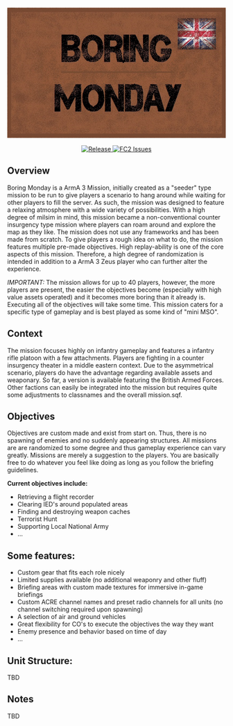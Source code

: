 
<p align="center">
    <img src="https://github.com/whipl/BoringMonday/blob/master/images/img_overviewN.jpg" height="300" width="600">
</p>
<p align="center">
    <a href="https://github.com/whipl/BoringMonday/releases/latest">
        <img src="https://img.shields.io/badge/Release-v3-red.svg" alt="Release">
    </a>
    <a href="https://github.com/whipl/BoringMonday/issues">
        <img src="https://img.shields.io/github/issues-raw/whipl/BoringMonday.svg?label=Issues" alt="FC2 Issues">
    </a>
</p>

## Overview
Boring Monday is a ArmA 3 Mission, initially created as a "seeder" type mission to be run to give players a scenario to hang around while waiting for other players to fill the server. As such, the mission was designed to feature a relaxing atmosphere with a wide variety of possibilities.
With a high degree of milsim in mind, this mission became a non-conventional counter insurgency type mission where players can roam around and explore the map as they like. The mission does not use any frameworks and has been made from scratch. To give players a rough idea on what to do, the mission features multiple pre-made objectives. High replay-ability is one of the core aspects of this mission. Therefore, a high degree of randomization is intended in addition to a ArmA 3 Zeus player who can further alter the experience.

*IMPORTANT:* The mission allows for up to 40 players, however, the more players are present, the easier the objectives become (especially with high value assets operated) and it becomes more boring than it already is. Executing all of the objectives will take some time. This mission caters for a specific type of gameplay and is best played as some kind of "mini MSO".

## Context
The mission focuses highly on infantry gameplay and features a infantry rifle platoon with a few attachments. Players are fighting in a counter insurgency theater in a middle eastern context. Due to the asymmetrical scenario, players do have the advantage regarding available assets and weaponary.
So far, a version is available featuring the British Armed Forces. Other factions can easily be integrated into the mission but requires quite some adjustments to classnames and the overall mission.sqf.

## Objectives
Objectives are custom made and exist from start on. Thus, there is no spawning of enemies and no suddenly appearing structures. All missions are are randomized to some degree and thus gameplay experience can vary greatly. Missions are merely a suggestion to the players. You are basically free to do whatever you feel like doing as long as you follow the briefing guidelines.

**Current objectives include:**
* Retrieving a flight recorder
* Clearing IED's around populated areas
* Finding and destroying weapon caches
* Terrorist Hunt
* Supporting Local National Army
* ...

## Some features:
* Custom gear that fits each role nicely
* Limited supplies available (no additional weaponry and other fluff)
* Briefing areas with custom made textures for immersive in-game briefings
* Custom ACRE channel names and preset radio channels for all units (no channel switching required upon spawning)
* A selection of air and ground vehicles
* Great flexibility for CO's to execute the objectives the way they want
* Enemy presence and behavior based on time of day
* ...

## Unit Structure:
TBD

## Notes
TBD
